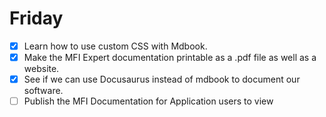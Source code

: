 # Friday

- [x] Learn how to use custom CSS with Mdbook.
- [x] Make the MFI Expert documentation printable as a .pdf file as well as a website.
- [x] See if we can use Docusaurus instead of mdbook to document our software.
- [ ] Publish the MFI Documentation for Application users to view